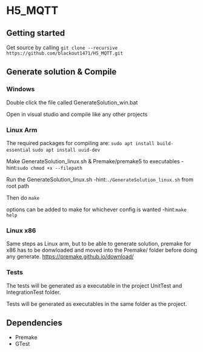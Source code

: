 # H5_MQTT

## Getting started
Get source by calling ```git clone --recursive https://github.com/blackout1471/H5_MQTT.git```

## Generate solution & Compile

### Windows
Double click the file called GenerateSolution_win.bat

Open in visual studio and compile like any other projects

### Linux Arm
The required packages for compiling are:
```sudo apt install build-essential```
```sudo apt install uuid-dev```

Make GenerateSolution_linux.sh & Premake/premake5 to executables -hint:```sudo chmod +x --filepath```

Run the GenerateSolution_linux.sh -hint:```./GenerateSolution_linux.sh``` from root path

Then do ```make```

options can be added to make for whichever config is wanted -hint:```make help```

### Linux x86
Same steps as Linux arm, but to be able to generate solution, premake for x86 has to be donwloaded and moved into the Premake/ folder
before doing any generate.
https://premake.github.io/download/

### Tests
The tests will be generated as a executable in the project UnitTest and IntegrationTest folder.

Tests will be generated as executables in the same folder as the project.

## Dependencies
* Premake
* GTest


